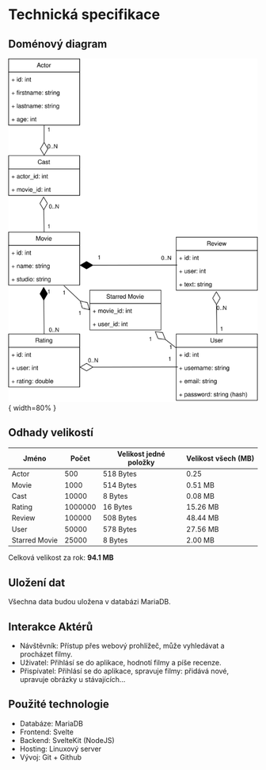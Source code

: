 # Technická specifikace

## Doménový diagram

![Domain Diagram](./assets/VIS_domain.drawio.svg){ width=80% }

## Odhady velikostí

| Jméno         | Počet   | Velikost jedné položky | Velikost všech (MB) |
| ------------- | ------- | ---------------------- | ------------------- |
| Actor         | 500     | 518 Bytes              | 0.25                |
| Movie         | 1000    | 514 Bytes              | 0.51 MB             |
| Cast          | 10000   | 8 Bytes                | 0.08 MB             |
| Rating        | 1000000 | 16 Bytes               | 15.26 MB            |
| Review        | 100000  | 508 Bytes              | 48.44 MB            |
| User          | 50000   | 578 Bytes              | 27.56 MB            |
| Starred Movie | 25000   | 8 Bytes                | 2.00 MB             |

Celková velikost za rok: **94.1 MB**

## Uložení dat

Všechna data budou uložena v databázi MariaDB.

## Interakce Aktérů

- Návštěvník: Přístup přes webový prohlížeč, může vyhledávat a procházet filmy.
- Uživatel: Přihlásí se do aplikace, hodnotí filmy a píše recenze.
- Přispívatel: Přihlásí se do aplikace, spravuje filmy: přidává nové, upravuje obrázky u stávajících...

## Použité technologie

- Databáze: MariaDB
- Frontend: Svelte
- Backend: SvelteKit (NodeJS)
- Hosting: Linuxový server
- Vývoj: Git + Github
